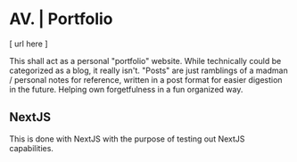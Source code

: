 # AV. | Portfolio

[ url here ]

This shall act as a personal "portfolio" website. While technically could be categorized as a blog, it really isn't. "Posts" are just ramblings of a madman / personal notes for reference, written in a post format for easier digestion in the future. Helping own forgetfulness in a fun organized way.

## NextJS

This is done with NextJS with the purpose of testing out NextJS capabilities.

